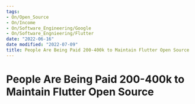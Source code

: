 ```yaml
---
tags:
- On/Open_Source
- On/Income
- On/Software_Engineering/Google
- On/Software_Engnieering/Flutter
date: "2022-06-16"
date modified: "2022-07-09"
title: People Are Being Paid 200-400k to Maintain Flutter Open Source
---
```


# People Are Being Paid 200-400k to Maintain Flutter Open Source